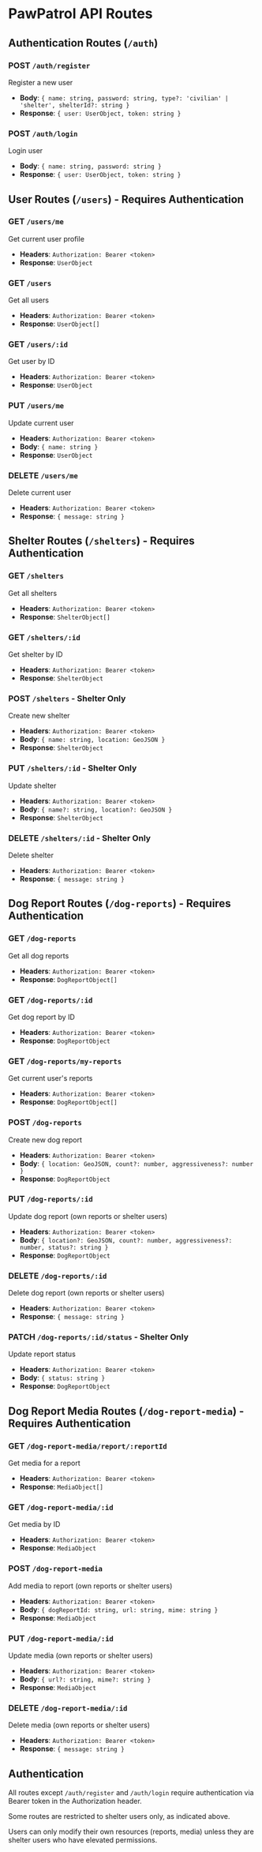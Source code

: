 # PawPatrol API Routes

## Authentication Routes (`/auth`)

### POST `/auth/register`
Register a new user
- **Body**: `{ name: string, password: string, type?: 'civilian' | 'shelter', shelterId?: string }`
- **Response**: `{ user: UserObject, token: string }`

### POST `/auth/login`
Login user
- **Body**: `{ name: string, password: string }`
- **Response**: `{ user: UserObject, token: string }`

## User Routes (`/users`) - Requires Authentication

### GET `/users/me`
Get current user profile
- **Headers**: `Authorization: Bearer <token>`
- **Response**: `UserObject`

### GET `/users`
Get all users
- **Headers**: `Authorization: Bearer <token>`
- **Response**: `UserObject[]`

### GET `/users/:id`
Get user by ID
- **Headers**: `Authorization: Bearer <token>`
- **Response**: `UserObject`

### PUT `/users/me`
Update current user
- **Headers**: `Authorization: Bearer <token>`
- **Body**: `{ name: string }`
- **Response**: `UserObject`

### DELETE `/users/me`
Delete current user
- **Headers**: `Authorization: Bearer <token>`
- **Response**: `{ message: string }`

## Shelter Routes (`/shelters`) - Requires Authentication

### GET `/shelters`
Get all shelters
- **Headers**: `Authorization: Bearer <token>`
- **Response**: `ShelterObject[]`

### GET `/shelters/:id`
Get shelter by ID
- **Headers**: `Authorization: Bearer <token>`
- **Response**: `ShelterObject`

### POST `/shelters` - Shelter Only
Create new shelter
- **Headers**: `Authorization: Bearer <token>`
- **Body**: `{ name: string, location: GeoJSON }`
- **Response**: `ShelterObject`

### PUT `/shelters/:id` - Shelter Only
Update shelter
- **Headers**: `Authorization: Bearer <token>`
- **Body**: `{ name?: string, location?: GeoJSON }`
- **Response**: `ShelterObject`

### DELETE `/shelters/:id` - Shelter Only
Delete shelter
- **Headers**: `Authorization: Bearer <token>`
- **Response**: `{ message: string }`

## Dog Report Routes (`/dog-reports`) - Requires Authentication

### GET `/dog-reports`
Get all dog reports
- **Headers**: `Authorization: Bearer <token>`
- **Response**: `DogReportObject[]`

### GET `/dog-reports/:id`
Get dog report by ID
- **Headers**: `Authorization: Bearer <token>`
- **Response**: `DogReportObject`

### GET `/dog-reports/my-reports`
Get current user's reports
- **Headers**: `Authorization: Bearer <token>`
- **Response**: `DogReportObject[]`

### POST `/dog-reports`
Create new dog report
- **Headers**: `Authorization: Bearer <token>`
- **Body**: `{ location: GeoJSON, count?: number, aggressiveness?: number }`
- **Response**: `DogReportObject`

### PUT `/dog-reports/:id`
Update dog report (own reports or shelter users)
- **Headers**: `Authorization: Bearer <token>`
- **Body**: `{ location?: GeoJSON, count?: number, aggressiveness?: number, status?: string }`
- **Response**: `DogReportObject`

### DELETE `/dog-reports/:id`
Delete dog report (own reports or shelter users)
- **Headers**: `Authorization: Bearer <token>`
- **Response**: `{ message: string }`

### PATCH `/dog-reports/:id/status` - Shelter Only
Update report status
- **Headers**: `Authorization: Bearer <token>`
- **Body**: `{ status: string }`
- **Response**: `DogReportObject`

## Dog Report Media Routes (`/dog-report-media`) - Requires Authentication

### GET `/dog-report-media/report/:reportId`
Get media for a report
- **Headers**: `Authorization: Bearer <token>`
- **Response**: `MediaObject[]`

### GET `/dog-report-media/:id`
Get media by ID
- **Headers**: `Authorization: Bearer <token>`
- **Response**: `MediaObject`

### POST `/dog-report-media`
Add media to report (own reports or shelter users)
- **Headers**: `Authorization: Bearer <token>`
- **Body**: `{ dogReportId: string, url: string, mime: string }`
- **Response**: `MediaObject`

### PUT `/dog-report-media/:id`
Update media (own reports or shelter users)
- **Headers**: `Authorization: Bearer <token>`
- **Body**: `{ url?: string, mime?: string }`
- **Response**: `MediaObject`

### DELETE `/dog-report-media/:id`
Delete media (own reports or shelter users)
- **Headers**: `Authorization: Bearer <token>`
- **Response**: `{ message: string }`

## Authentication

All routes except `/auth/register` and `/auth/login` require authentication via Bearer token in the Authorization header.

Some routes are restricted to shelter users only, as indicated above.

Users can only modify their own resources (reports, media) unless they are shelter users who have elevated permissions.